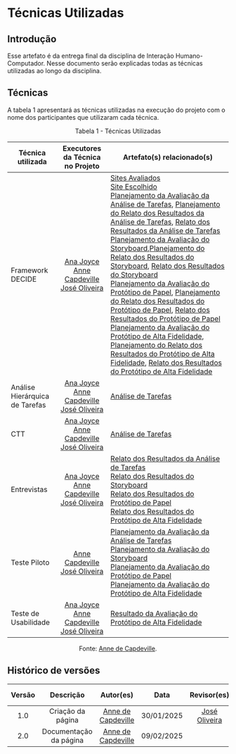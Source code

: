 <!--Uma tabela sintetizando quais técnicas foram utilizadas na execução do projeto com o(s) nome(s) do(s)
participantes(s) do grupo que usou/usaram cada uma das técnicas-->

# Técnicas Utilizadas

## Introdução

Esse artefato é da entrega final da disciplina de Interação Humano-Computador. Nesse documento serão explicadas todas as técnicas utilizadas ao longo da disciplina.

## Técnicas

A tabela 1 apresentará as técnicas utilizadas na execução do projeto com o nome dos participantes que utilizaram cada técnica.

<center>

Tabela 1 - Técnicas Utilizadas

| Técnica utilizada              |                                                           Executores da Técnica no Projeto                                                            | Artefato(s) relacionado(s)                                                                                                                                                                                                                                                                                                                                                                                                                                                                                                                                                                                                                                                                                                                                                                                                                                                                                                                                                                                                                                                                                                                                                                                                                                                                                                                                                                                                                                                                                                                                                                                                                                                                                                     |
| ------------------------------ | :---------------------------------------------------------------------------------------------------------------------------------------------------: | ------------------------------------------------------------------------------------------------------------------------------------------------------------------------------------------------------------------------------------------------------------------------------------------------------------------------------------------------------------------------------------------------------------------------------------------------------------------------------------------------------------------------------------------------------------------------------------------------------------------------------------------------------------------------------------------------------------------------------------------------------------------------------------------------------------------------------------------------------------------------------------------------------------------------------------------------------------------------------------------------------------------------------------------------------------------------------------------------------------------------------------------------------------------------------------------------------------------------------------------------------------------------------------------------------------------------------------------------------------------------------------------------------------------------------------------------------------------------------------------------------------------------------------------------------------------------------------------------------------------------------------------------------------------------------------------------------------------------------ |
| Framework DECIDE               | [Ana Joyce](https://github.com/anajoyceamorim) <br> [Anne Capdeville](https://github.com/nanecapde) <br> [José Oliveira](https://github.com/jose1277) | [Sites Avaliados](../planejamento/sites-avaliados.md) <br> [Site Escolhido](../planejamento/site-escolhido.md) <br> [Planejamento da Avaliação da Análise de Tarefas](../Design-Avaliação-Desenvolvimento/Analise/avaliacao-analise-tarefas.md), [Planejamento do Relato dos Resultados da Análise de Tarefas](../Design-Avaliação-Desenvolvimento/Analise/resultado-analise-tarefas.md), [Relato dos Resultados da Análise de Tarefas](../Design-Avaliação-Desenvolvimento/Analise/relato-dos-resultados-analise-tarefas.md) <br> [Planejamento da Avaliação do Storyboard](../Design-Avaliação-Desenvolvimento/Storyboard/avaliacao-storyboard.md),[Planejamento do Relato dos Resultados do Storyboard](../Design-Avaliação-Desenvolvimento/Storyboard/resultado-storyboard.md), [Relato dos Resultados do Storyboard](../Design-Avaliação-Desenvolvimento/Storyboard/relatos-resultados-storyboard.md) <br> [Planejamento da Avaliação do Protótipo de Papel](../Design-Avaliação-Desenvolvimento/proto-papel/avaliacao-proto-papel.md), [Planejamento do Relato dos Resultados do Protótipo de Papel](../Design-Avaliação-Desenvolvimento/proto-papel/plan-relato-result-proto-papel.md), [Relato dos Resultados do Protótipo de Papel](../Design-Avaliação-Desenvolvimento/proto-papel/relatos.md) <br> [Planejamento da Avaliação do Protótipo de Alta Fidelidade](../Design-Avaliação-Desenvolvimento/proto-alta/planejamento-avaliacao.md), [Planejamento do Relato dos Resultados do Protótipo de Alta Fidelidade](../Design-Avaliação-Desenvolvimento/proto-alta/planejamento-resultados.md), [Relato dos Resultados do Protótipo de Alta Fidelidade](../Design-Avaliação-Desenvolvimento/proto-alta/resultados.md) |
| Análise Hierárquica de Tarefas | [Ana Joyce](https://github.com/anajoyceamorim) <br> [Anne Capdeville](https://github.com/nanecapde) <br> [José Oliveira](https://github.com/jose1277) | [Análise de Tarefas](../Analise-de-requisitos/analise-de-tarefas.md)                                                                                                                                                                                                                                                                                                                                                                                                                                                                                                                                                                                                                                                                                                                                                                                                                                                                                                                                                                                                                                                                                                                                                                                                                                                                                                                                                                                                                                                                                                                                                                                                                                                           |
| CTT                            | [Ana Joyce](https://github.com/anajoyceamorim) <br> [Anne Capdeville](https://github.com/nanecapde) <br> [José Oliveira](https://github.com/jose1277) | [Análise de Tarefas](../Analise-de-requisitos/analise-de-tarefas.md)                                                                                                                                                                                                                                                                                                                                                                                                                                                                                                                                                                                                                                                                                                                                                                                                                                                                                                                                                                                                                                                                                                                                                                                                                                                                                                                                                                                                                                                                                                                                                                                                                                                           |
| Entrevistas                    | [Ana Joyce](https://github.com/anajoyceamorim) <br> [Anne Capdeville](https://github.com/nanecapde) <br> [José Oliveira](https://github.com/jose1277) | [Relato dos Resultados da Análise de Tarefas](../Design-Avaliação-Desenvolvimento/Analise/relato-dos-resultados-analise-tarefas.md) <br> [Relato dos Resultados do Storyboard](../Design-Avaliação-Desenvolvimento/Storyboard/relatos-resultados-storyboard.md) <br> [Relato dos Resultados do Protótipo de Papel](../Design-Avaliação-Desenvolvimento/proto-papel/relatos.md) <br> [Relato dos Resultados do Protótipo de Alta Fidelidade](../Design-Avaliação-Desenvolvimento/proto-alta/resultados.md)                                                                                                                                                                                                                                                                                                                                                                                                                                                                                                                                                                                                                                                                                                                                                                                                                                                                                                                                                                                                                                                                                                                                                                                                                      |
| Teste Piloto                   |                           [Anne Capdeville](https://github.com/nanecapde) <br> [José Oliveira](https://github.com/jose1277)                           | [Planejamento da Avaliação da Análise de Tarefas](../Design-Avaliação-Desenvolvimento/Analise/avaliacao-analise-tarefas.md) <br> [Planejamento da Avaliação do Storyboard](../Design-Avaliação-Desenvolvimento/proto-alta/planejamento-avaliacao.md) <br> [Planejamento da Avaliação do Protótipo de Papel](../Design-Avaliação-Desenvolvimento/proto-papel/avaliacao-proto-papel.md) <br> [Planejamento da Avaliação do Protótipo de Alta Fidelidade](../Design-Avaliação-Desenvolvimento/proto-alta/planejamento-avaliacao.md)                                                                                                                                                                                                                                                                                                                                                                                                                                                                                                                                                                                                                                                                                                                                                                                                                                                                                                                                                                                                                                                                                                                                                                                               |
| Teste de Usabilidade           | [Ana Joyce](https://github.com/anajoyceamorim) <br> [Anne Capdeville](https://github.com/nanecapde) <br> [José Oliveira](https://github.com/jose1277) | [Resultado da Avaliação do Protótipo de Alta Fidelidade](../Design-Avaliação-Desenvolvimento/proto-alta/resultados.md)                                                                                                                                                                                                                                                                                                                                                                                                                                                                                                                                                                                                                                                                                                                                                                                                                                                                                                                                                                                                                                                                                                                                                                                                                                                                                                                                                                                                                                                                                                                                                                                                         |

Fonte: [Anne de Capdeville](https://github.com/nanecapde).

</center>

## Histórico de versões

| Versão |       Descrição        |                     Autor(es)                      |    Data    |                 Revisor(es)                  | Data de revisão |
| :----: | :--------------------: | :------------------------------------------------: | :--------: | :------------------------------------------: | :-------------: |
|  1.0   |   Criação da página    | [Anne de Capdeville](https://github.com/nanecapde) | 30/01/2025 | [José Oliveira](https://github.com/jose1277) |   30/01/2025    |
|  2.0   | Documentação da página | [Anne de Capdeville](https://github.com/nanecapde) | 09/02/2025 |                                              |   09/02/2025    |
